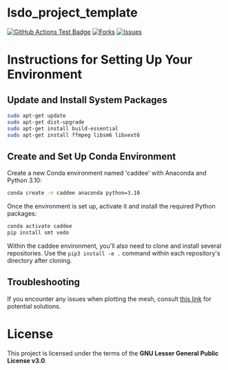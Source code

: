 # lsdo_project_template

<!---
[![Python](https://img.shields.io/pypi/pyversions/lsdo_project_template)](https://img.shields.io/pypi/pyversions/lsdo_project_template)
[![Pypi](https://img.shields.io/pypi/v/lsdo_project_template)](https://pypi.org/project/lsdo_project_template/)
[![Coveralls Badge][13]][14]
[![PyPI version][10]][11]
[![PyPI Monthly Downloads][12]][11]
-->

[![GitHub Actions Test Badge](https://github.com/LSDOlab/lsdo_project_template/actions/workflows/actions.yml/badge.svg)](https://github.com/lsdo_project_template/lsdo_project_template/actions)
[![Forks](https://img.shields.io/github/forks/LSDOlab/lsdo_project_template.svg)](https://github.com/LSDOlab/lsdo_project_template/network)
[![Issues](https://img.shields.io/github/issues/LSDOlab/lsdo_project_template.svg)](https://github.com/LSDOlab/lsdo_project_template/issues)

# Instructions for Setting Up Your Environment

## Update and Install System Packages

```bash
sudo apt-get update
sudo apt-get dist-upgrade
sudo apt-get install build-essential
sudo apt-get install ffmpeg libsm6 libxext6
```

## Create and Set Up Conda Environment
Create a new Conda environment named 'caddee' with Anaconda and Python 3.10:
```bash
conda create -n caddee anaconda python=3.10
```

Once the environment is set up, activate it and install the required Python packages:
```bash
conda activate caddee
pip install smt vedo
```

Within the caddee environment, you'll also need to clone and install several repositories. Use the ```pip3 install -e .``` command within each repository's directory after cloning.

## Troubleshooting
If you encounter any issues when plotting the mesh, consult [this link](https://github.com/conda-forge/ctng-compilers-feedstock/issues/95#issuecomment-1449848343) for potential solutions.


# License
This project is licensed under the terms of the **GNU Lesser General Public License v3.0**.
